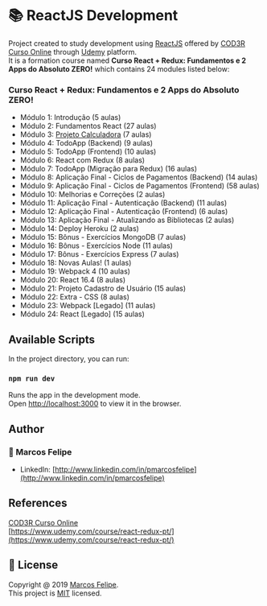 # :books: ReactJS Development

Project created to study development using [ReactJS](https://pt-br.reactjs.org/) offered by [COD3R Curso Online](https://www.cod3r.com.br/portal) through [Udemy](https://www.udemy.com/course/react-redux-pt/) platform. <br>
It is a formation course named <b>Curso React + Redux: Fundamentos e 2 Apps do Absoluto ZERO!</b> which contains 24 modules listed below:

### Curso React + Redux: Fundamentos e 2 Apps do Absoluto ZERO!

- Módulo 1: Introdução (5 aulas)
- Módulo 2: Fundamentos React (27 aulas)
- Módulo 3: [Projeto Calculadora](https://github.com/pmarcosfelipe/react-calculator) (7 aulas)
- Módulo 4: TodoApp (Backend) (9 aulas)
- Módulo 5: TodoApp (Frontend) (10 aulas)
- Módulo 6: React com Redux (8 aulas)
- Módulo 7: TodoApp (Migração para Redux) (16 aulas)
- Módulo 8: Aplicação Final - Ciclos de Pagamentos (Backend) (14 aulas)
- Módulo 9: Aplicação Final - Ciclos de Pagamentos (Frontend) (58 aulas)
- Módulo 10: Melhorias e Correções (2 aulas)
- Módulo 11: Aplicação Final - Autenticação (Backend) (11 aulas)
- Módulo 12: Aplicação Final - Autenticação (Frontend) (6 aulas)
- Módulo 13: Aplicação Final - Atualizando as Bibliotecas (2 aulas)
- Módulo 14: Deploy Heroku (2 aulas)
- Módulo 15: Bônus - Exercícios MongoDB (7 aulas)
- Módulo 16: Bônus - Exercícios Node (11 aulas)
- Módulo 17: Bônus - Exercícios Express (7 aulas)
- Módulo 18: Novas Aulas! (1 aulas)
- Módulo 19: Webpack 4 (10 aulas)
- Módulo 20: React 16.4 (8 aulas)
- Módulo 21: Projeto Cadastro de Usuário (15 aulas)
- Módulo 22: Extra - CSS (8 aulas)
- Módulo 23: Webpack [Legado] (11 aulas)
- Módulo 24: React [Legado] (15 aulas)

## Available Scripts

In the project directory, you can run:

### `npm run dev`

Runs the app in the development mode.<br />
Open [http://localhost:3000](http://localhost:3000) to view it in the browser.

## Author

### :bust_in_silhouette: Marcos Felipe

- LinkedIn: [http://www.linkedin.com/in/pmarcosfelipe](http://www.linkedin.com/in/pmarcosfelipe)

## References

[COD3R Curso Online](https://www.cod3r.com.br/portal)<br>
[https://www.udemy.com/course/react-redux-pt/](https://www.udemy.com/course/react-redux-pt/)<br>

## :pencil: License

Copyright @ 2019 [Marcos Felipe](http://www.linkedin.com/in/pmarcosfelipe).<br>
This project is [MIT](https://choosealicense.com/licenses/mit/) licensed.
